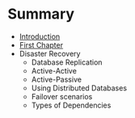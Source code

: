 # Summary

* [Introduction](README.md)
* [First Chapter](chapter1.md)
* Disaster Recovery
   * Database Replication
   * Active-Active
   * Active-Passive
   * Using Distributed Databases
   * Failover scenarios
   * Types of Dependencies

